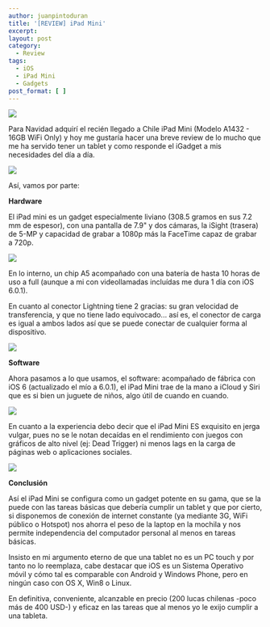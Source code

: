 ```yaml
---
author: juanpintoduran
title: '[REVIEW] iPad Mini'
excerpt:
layout: post
category:
  - Review
tags:
  - iOS
  - iPad Mini
  - Gadgets
post_format: [ ]
---
```


[![][1]][1]

Para Navidad adquirí el recién llegado a Chile iPad Mini (Modelo A1432 - 16GB WiFi Only) y hoy me gustaría hacer una breve review de lo mucho que me ha servido tener un tablet y como responde el iGadget a mis necesidades del día a día.

[![][4]][4]

Así, vamos por parte:

**Hardware**

El iPad mini es un gadget especialmente liviano (308.5 gramos en sus 7.2 mm de espesor), con una pantalla de 7.9" y dos cámaras, la iSight (trasera) de 5-MP y capacidad de grabar a 1080p más la FaceTime capaz de grabar a 720p.

[![][5]][5]

En lo interno, un chip A5 acompañado con una batería de hasta 10 horas de uso a full (aunque a mi con videollamadas incluídas me dura 1 día con iOS 6.0.1).

En cuanto al conector Lightning tiene 2 gracias: su gran velocidad de transferencia, y que no tiene lado equivocado... así es, el conector de carga es igual a ambos lados así que se puede conectar de cualquier forma al dispositivo.

[![][3]][3]

**Software**

Ahora pasamos a lo que usamos, el software: acompañado de fábrica con iOS 6 (actualizado el mío a 6.0.1), el iPad Mini trae de la mano a iCloud y Siri que es si bien un juguete de niños, algo útil de cuando en cuando.

[![][2]][2]

En cuanto a la experiencia debo decir que el iPad Mini ES exquisito en jerga vulgar, pues no se le notan decaídas en el rendimiento con juegos con gráficos de alto nivel (ej: Dead Trigger) ni menos lags en la carga de páginas web o aplicaciones sociales.

[![][6]][6]

**Conclusión**

Así el iPad Mini se configura como un gadget potente en su gama, que se la puede con las tareas básicas que debería cumplir un tablet y que por cierto, si disponemos de conexión de internet constante (ya mediante 3G, WiFi público o Hotspot) nos ahorra el peso de la laptop en la mochila y nos permite independencia del computador personal al menos en tareas básicas.

Insisto en mi argumento eterno de que una tablet no es un PC touch y por tanto no lo reemplaza, cabe destacar que iOS es un Sistema Operativo móvil y cómo tal es comparable con Android y Windows Phone, pero en ningún caso con OS X, Win8 o Linux.

En definitiva, conveniente, alcanzable en precio (200 lucas chilenas -poco más de 400 USD-) y eficaz en las tareas que al menos yo le exijo cumplir a una tableta.

  [1]: http://cabargas.com/images/ipadmini.png
  [2]: http://cabargas.com/images/siri.png
  [3]: http://cabargas.com/images/lightning.jpg
  [4]: http://cabargas.com/images/ipadbox.jpg
  [5]: http://cabargas.com/images/cameratest.jpg
  [6]: http://cabargas.com/images/deadtrigger.png